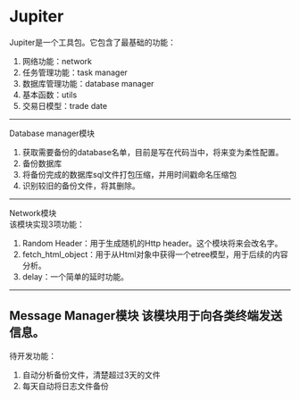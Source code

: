 # Jupiter
Jupiter是一个工具包。它包含了最基础的功能：
1. 网络功能：network
2. 任务管理功能：task manager
3. 数据库管理功能：database manager
4. 基本函数：utils
5. 交易日模型：trade date
---
Database manager模块
1. 获取需要备份的database名单，目前是写在代码当中，将来变为柔性配置。
2. 备份数据库
3. 将备份完成的数据库sql文件打包压缩，并用时间戳命名压缩包
4. 识别较旧的备份文件，将其删除。
---
Network模块  
该模块实现3项功能：  
1. Random Header：用于生成随机的Http header。这个模块将来会改名字。  
2. fetch_html_object：用于从Html对象中获得一个etree模型，用于后续的内容分析。  
3. delay：一个简单的延时功能。  
---
Message Manager模块
该模块用于向各类终端发送信息。
---
待开发功能：
1. 自动分析备份文件，清楚超过3天的文件
2. 每天自动将日志文件备份



